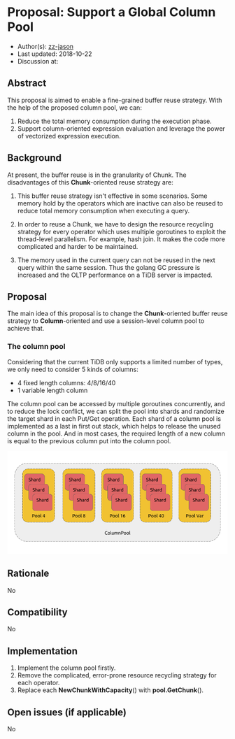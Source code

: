 # Proposal: Support a Global Column Pool

- Author(s):     [zz-jason](https://github.com/zz-jason)
- Last updated:  2018-10-22
- Discussion at:

## Abstract

This proposal is aimed to enable a fine-grained buffer reuse strategy. With the
help of the proposed column pool, we can:

1. Reduce the total memory consumption during the execution phase.
2. Support column-oriented expression evaluation and leverage the power of
   vectorized expression execution.

## Background

At present, the buffer reuse is in the granularity of Chunk. The disadvantages
of this **Chunk**-oriented reuse strategy are:

1. This buffer reuse strategy isn't effective in some scenarios. Some memory
   hold by the operators which are inactive can also be reused to reduce total
   memory consumption when executing a query.

2. In order to reuse a Chunk, we have to design the resource recycling strategy
   for every operator which uses multiple goroutines to exploit the
   thread-level parallelism. For example, hash join. It makes the code more
   complicated and harder to be maintained.

3. The memory used in the current query can not be reused in the next query
   within the same session. Thus the golang GC pressure is increased and the
   OLTP performance on a TiDB server is impacted.

## Proposal

The main idea of this proposal is to change the **Chunk**-oriented buffer reuse
strategy to **Column**-oriented and use a session-level column pool to achieve
that.

### The column pool

Considering that the current TiDB only supports a limited number of types, we
only need to consider 5 kinds of columns:

- 4 fixed length columns: 4/8/16/40
- 1 variable length column

The column pool can be accessed by multiple goroutines concurrently, and to
reduce the lock conflict, we can split the pool into shards and randomize the
target shard in each Put/Get operation. Each shard of a column pool is
implemented as a last in first out stack, which helps to release the unused
column in the pool. And in most cases, the required length of a new column is
equal to the previous column put into the column pool.

![the column pool](./the-column-pool.png)

## Rationale

No

## Compatibility

No

## Implementation

1. Implement the column pool firstly.
2. Remove the complicated, error-prone resource recycling strategy for each
   operator.
3. Replace each **NewChunkWithCapacity**() with **pool.GetChunk**().

## Open issues (if applicable)

No
